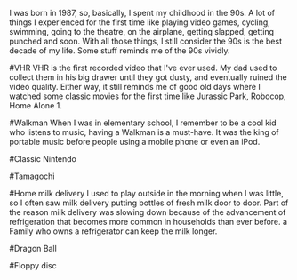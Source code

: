 I was born in 1987, so, basically, I spent my childhood in the 90s. A lot of things I experienced for the first time like playing video games, cycling, swimming, going to the theatre, on the airplane, getting slapped, getting punched and soon. With all those things, I still consider the 90s is the best decade of my life. Some stuff reminds me of the 90s vividly.

#VHR
VHR is the first recorded video that I've ever used. My dad used to collect them in his big drawer until they got dusty, and eventually ruined the video quality. Either way, it still reminds me of good old days where I watched some classic movies for the first time like Jurassic Park, Robocop, Home Alone 1.

#Walkman
When I was in elementary school, I remember to be a cool kid who listens to music, having a Walkman is a must-have. It was the king of portable music before people using a mobile phone or even an iPod.

#Classic Nintendo


#Tamagochi


#Home milk delivery
I used to play outside in the morning when I was little, so I often saw milk delivery putting bottles of fresh milk door to door. Part of the reason milk delivery was slowing down because of the advancement of refrigeration that becomes more common in households than ever before. a Family who owns a refrigerator can keep the milk longer.

#Dragon Ball


#Floppy disc

